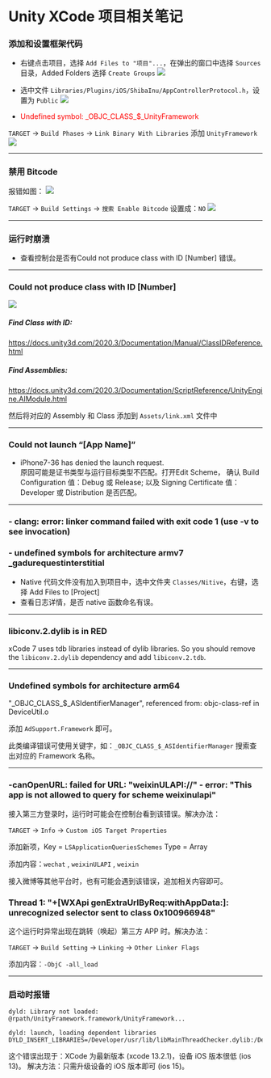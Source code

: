 # Unity XCode 项目相关笔记

### 添加和设置框架代码
* 右键点击项目，选择 `Add Files to "项目"...`，在弹出的窗口中选择 `Sources` 目录，Added Folders 选择 `Create Groups`
 ![](https://static.lolo.link/img/unity/xcode/add-sources.png)

* 选中文件 `Libraries/Plugins/iOS/ShibaInu/AppControllerProtocol.h`，设置为 `Public`
 ![](https://static.lolo.link/img/unity/xcode/set-app-controller-protocol.h.png)

* <font color=red>Undefined symbol: \_OBJC\_CLASS\_$\_UnityFramework</font>

 `TARGET` -> `Build Phases` -> `Link Binary With Libraries` 添加 `UnityFramework`
 ![](https://static.lolo.link/img/unity/xcode/link-unity-framework.png)

---

### 禁用 Bitcode
报错如图：
![](https://static.lolo.link/img/unity/xcode/bitcode-1.png)

`TARGET` -> `Build Settings` -> `搜索 Enable Bitcode`
设置成：`NO`
![](https://static.lolo.link/img/unity/xcode/bitcode-2.png)

---

### 运行时崩溃
 * 查看控制台是否有Could not produce class with ID [Number] 错误。

---

### Could not produce class with ID [Number]
![](https://static.lolo.link/img/unity/xcode/find-class-id.png)
##### Find Class with ID: 
<https://docs.unity3d.com/2020.3/Documentation/Manual/ClassIDReference.html>

##### Find Assemblies: 
<https://docs.unity3d.com/2020.3/Documentation/ScriptReference/UnityEngine.AIModule.html>

然后将对应的 Assembly 和 Class 添加到 `Assets/link.xml` 文件中

---

### Could not launch “[App Name]”
 * iPhone7-36 has denied the launch request.<br>
   原因可能是证书类型与运行目标类型不匹配。打开Edit Scheme，
   确认 Build Configuration 值：Debug 或 Release;
   以及 Signing Certificate 值：Developer 或 Distribution 是否匹配。

---

### - clang: error: linker command failed with exit code 1 (use -v to see invocation)
### - undefined symbols for architecture armv7 _gadurequestinterstitial
 * Native 代码文件没有加入到项目中，选中文件夹 `Classes/Nitive`，右键，选择 Add Files to [Project]
 * 查看日志详情，是否 native 函数命名有误。

---

### libiconv.2.dylib is in RED
xCode 7 uses tdb libraries instead of dylib libraries. So you should remove the `libiconv.2.dylib` dependency and add `libiconv.2.tdb`.

---

### Undefined symbols for architecture arm64
  "\_OBJC\_CLASS\_$\_ASIdentifierManager", referenced from: objc-class-ref in DeviceUtil.o
  
添加 `AdSupport.Framework` 即可。

此类编译错误可使用关键字，如：`_OBJC_CLASS_$_ASIdentifierManager` 搜索查出对应的 Framework 名称。

---

### -canOpenURL: failed for URL: "weixinULAPI://" - error: "This app is not allowed to query for scheme weixinulapi"
接入第三方登录时，运行时可能会在控制台看到该错误。解决办法：

`TARGET` -> `Info` -> `Custom iOS Target Properties`

添加新项，Key = `LSApplicationQueriesSchemes` Type = Array

添加内容：`wechat` , `weixinULAPI` , `weixin`

接入微博等其他平台时，也有可能会遇到该错误，追加相关内容即可。

### Thread 1: "+[WXApi genExtraUrlByReq:withAppData:]: unrecognized selector sent to class 0x100966948"
这个运行时异常出现在跳转（唤起）第三方 APP 时。解决办法：

`TARGET` -> `Build Setting` -> `Linking` -> `Other Linker Flags`

添加内容：`-ObjC -all_load`

---

### 启动时报错
```
dyld: Library not loaded: @rpath/UnityFramework.framework/UnityFramework...

dyld: launch, loading dependent libraries
DYLD_INSERT_LIBRARIES=/Developer/usr/lib/libMainThreadChecker.dylib:/Developer/Library/PrivateFrameworks/DTDDISupport.framework/libViewDebuggerSupport.dylib
```
这个错误出现于：XCode 为最新版本 (xcode 13.2.1)，设备 iOS 版本很低 (ios 13)。
解决方法：只需升级设备的 iOS 版本即可 (ios 15)。
